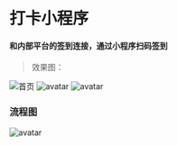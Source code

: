 # 打卡小程序

#### 和内部平台的签到连接，通过小程序扫码签到

> 效果图：

![首页](https://github.com/XiMenChuiFen/project/tree/master/clock/image/IMG_0082.PNG) 
![avatar](https://github.com/XiMenChuiFen/project/tree/master/clock/image/IMG_0083.PNG) 
![avatar](https://github.com/XiMenChuiFen/project/tree/master/clock/image/IMG_0084.PNG) 
### 流程图 
![avatar](https://github.com/XiMenChuiFen/project/tree/master/clock/image/1.PNG) 
